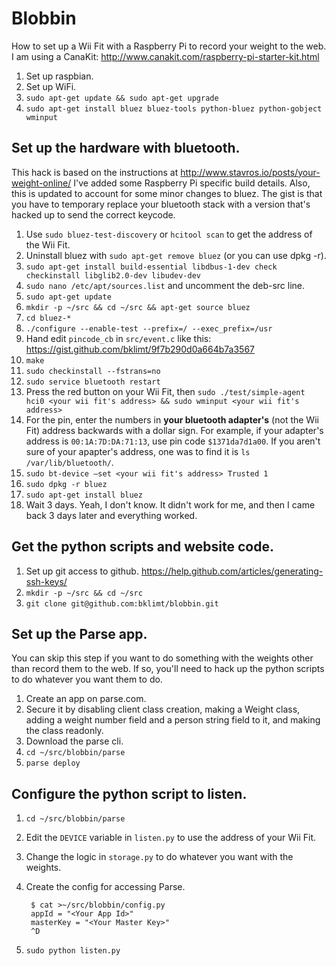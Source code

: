 # Blobbin

How to set up a Wii Fit with a Raspberry Pi to record your weight to the web. I am using a CanaKit: http://www.canakit.com/raspberry-pi-starter-kit.html

1. Set up raspbian.
2. Set up WiFi. 
3. `sudo apt-get update && sudo apt-get upgrade`
4. `sudo apt-get install bluez bluez-tools python-bluez python-gobject wminput`

## Set up the hardware with bluetooth.

This hack is based on the instructions at http://www.stavros.io/posts/your-weight-online/ I've added some Raspberry Pi specific build details. Also, this is updated to account for some minor changes to bluez. The gist is that you have to temporary replace your bluetooth stack with a version that's hacked up to send the correct keycode.

1. Use `sudo bluez-test-discovery` or `hcitool scan` to get the address of the Wii Fit.
2. Uninstall bluez with `sudo apt-get remove bluez` (or you can use dpkg -r).
3. `sudo apt-get install build-essential libdbus-1-dev check checkinstall libglib2.0-dev libudev-dev`
4. `sudo nano /etc/apt/sources.list` and uncomment the deb-src line.
5. `sudo apt-get update`
6. `mkdir -p ~/src && cd ~/src && apt-get source bluez`
7. `cd bluez-*`
8. `./configure --enable-test --prefix=/ --exec_prefix=/usr`
9. Hand edit `pincode_cb` in `src/event.c` like this: https://gist.github.com/bklimt/9f7b290d0a664b7a3567
10. `make`
11. `sudo checkinstall --fstrans=no`
12. `sudo service bluetooth restart`
13. Press the red button on your Wii Fit, then `sudo ./test/simple-agent hci0 <your wii fit's address> && sudo wminput <your wii fit's address>`
14. For the pin, enter the numbers in **your bluetooth adapter's** (not the Wii Fit) address backwards with a dollar sign. For example, if your adapter's address is `00:1A:7D:DA:71:13`, use pin code `$1371da7d1a00`. If you aren't sure of your apapter's address, one was to find it is `ls /var/lib/bluetooth/`.
15. `sudo bt-device —set <your wii fit's address> Trusted 1`
16. `sudo dpkg -r bluez`
17. `sudo apt-get install bluez`
18. Wait 3 days. Yeah, I don't know. It didn't work for me, and then I came back 3 days later and everything worked.

## Get the python scripts and website code.

1. Set up git access to github. https://help.github.com/articles/generating-ssh-keys/
2. `mkdir -p ~/src && cd ~/src`
3. `git clone git@github.com:bklimt/blobbin.git`

## Set up the Parse app.

You can skip this step if you want to do something with the weights other than record them to the web. If so, you'll need to hack up the python scripts to do whatever you want them to do.

1. Create an app on parse.com.
2. Secure it by disabling client class creation, making a Weight class, adding a weight number field and a person string field to it, and making the class readonly.
3. Download the parse cli.
4. `cd ~/src/blobbin/parse`
5. `parse deploy`

## Configure the python script to listen.

1. `cd ~/src/blobbin/parse`
2. Edit the `DEVICE` variable in `listen.py` to use the address of your Wii Fit. 
3. Change the logic in `storage.py` to do whatever you want with the weights.
4. Create the config for accessing Parse.

        $ cat >~/src/blobbin/config.py
        appId = "<Your App Id>"
        masterKey = "<Your Master Key>"
        ^D

5. `sudo python listen.py`


